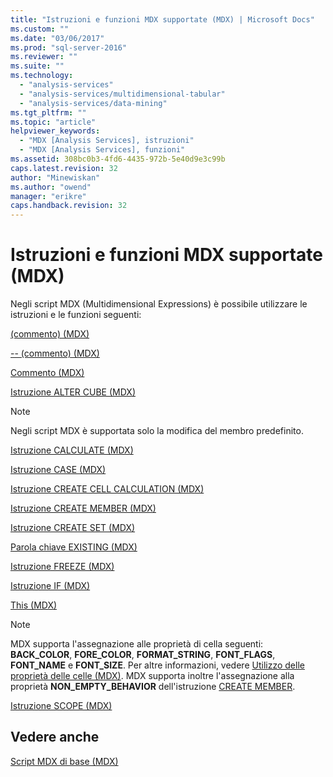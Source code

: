 ```yaml
---
title: "Istruzioni e funzioni MDX supportate (MDX) | Microsoft Docs"
ms.custom: ""
ms.date: "03/06/2017"
ms.prod: "sql-server-2016"
ms.reviewer: ""
ms.suite: ""
ms.technology: 
  - "analysis-services"
  - "analysis-services/multidimensional-tabular"
  - "analysis-services/data-mining"
ms.tgt_pltfrm: ""
ms.topic: "article"
helpviewer_keywords: 
  - "MDX [Analysis Services], istruzioni"
  - "MDX [Analysis Services], funzioni"
ms.assetid: 308bc0b3-4fd6-4435-972b-5e40d9e3c99b
caps.latest.revision: 32
author: "Minewiskan"
ms.author: "owend"
manager: "erikre"
caps.handback.revision: 32
---
```

# Istruzioni e funzioni MDX supportate (MDX)
  Negli script MDX (Multidimensional Expressions) è possibile utilizzare le istruzioni e le funzioni seguenti:  
  
 [&#40;commento&#41; &#40;MDX&#41;](../../../mdx/comment-mdx.md)  
  
 [-- &#40;commento&#41; &#40;MDX&#41;](../../../mdx/comment-mdx.md)  
  
 [Commento &#40;MDX&#41;](../../../mdx/comment-mdx.md)  
  
 [Istruzione ALTER CUBE &#40;MDX&#41;](../Topic/ALTER%20CUBE%20Statement%20\(MDX\).md)  
  
> [!NOTE]  
>  Negli script MDX è supportata solo la modifica del membro predefinito.  
  
 [Istruzione CALCULATE &#40;MDX&#41;](../Topic/CALCULATE%20Statement%20\(MDX\).md)  
  
 [Istruzione CASE &#40;MDX&#41;](../../../mdx/case-statement-mdx.md)  
  
 [Istruzione CREATE CELL CALCULATION &#40;MDX&#41;](../Topic/CREATE%20CELL%20CALCULATION%20Statement%20\(MDX\).md)  
  
 [Istruzione CREATE MEMBER &#40;MDX&#41;](../Topic/CREATE%20MEMBER%20Statement%20\(MDX\).md)  
  
 [Istruzione CREATE SET &#40;MDX&#41;](../Topic/CREATE%20SET%20Statement%20\(MDX\).md)  
  
 [Parola chiave EXISTING &#40;MDX&#41;](../../../analysis-services/multidimensional-models/mdx/existing-keyword-mdx.md)  
  
 [Istruzione FREEZE &#40;MDX&#41;](../Topic/FREEZE%20Statement%20\(MDX\).md)  
  
 [Istruzione IF &#40;MDX&#41;](../Topic/IF%20Statement%20%20\(MDX\).md)  
  
 [This &#40;MDX&#41;](../../../mdx/this-mdx.md)  
  
> [!NOTE]  
>  MDX supporta l'assegnazione alle proprietà di cella seguenti: **BACK_COLOR**, **FORE_COLOR**, **FORMAT_STRING**, **FONT_FLAGS**, **FONT_NAME** e **FONT_SIZE**. Per altre informazioni, vedere [Utilizzo delle proprietà delle celle &#40;MDX&#41;](../../../analysis-services/multidimensional-models/mdx/using-cell-properties-mdx.md). MDX supporta inoltre l'assegnazione alla proprietà **NON_EMPTY_BEHAVIOR** dell'istruzione [CREATE MEMBER](../Topic/CREATE%20MEMBER%20Statement%20\(MDX\).md).  
  
 [Istruzione SCOPE &#40;MDX&#41;](../Topic/SCOPE%20Statement%20\(MDX\).md)  
  
## Vedere anche  
 [Script MDX di base &#40;MDX&#41;](../../../analysis-services/multidimensional-models/mdx/the-basic-mdx-script-mdx.md)  
  
  